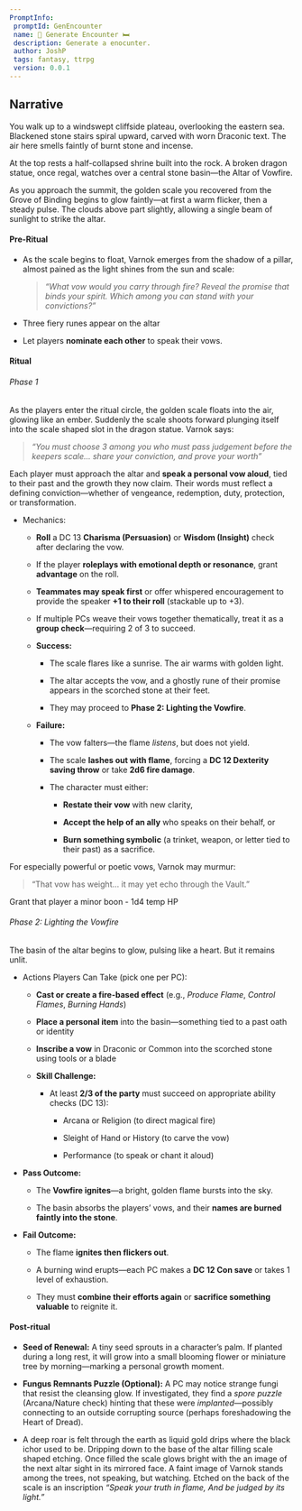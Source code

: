 ```yaml
---
PromptInfo:
 promptId: GenEncounter
 name: 🍻 Generate Encounter 🛏️
 description: Generate a enocunter. 
 author: JoshP
 tags: fantasy, ttrpg
 version: 0.0.1
---
```


## Narrative
You walk up to a windswept cliffside plateau, overlooking the eastern sea. Blackened stone stairs spiral upward, carved with worn Draconic text. The air here smells faintly of burnt stone and incense.

At the top rests a half-collapsed shrine built into the rock. A broken dragon statue, once regal, watches over a central stone basin—the Altar of Vowfire.

As you approach the summit, the golden scale you recovered from the Grove of Binding begins to glow faintly—at first a warm flicker, then a steady pulse. The clouds above part slightly, allowing a single beam of sunlight to strike the altar.

#### Pre-Ritual
- As the scale begins to float, Varnok emerges from the shadow of a pillar, almost pained as the light shines from the sun and scale:
    
    > _“What vow would you carry through fire?  Reveal the promise that binds your spirit. Which among you can stand with your convictions?”_
    
- Three fiery runes appear on the altar
- Let players **nominate each other** to speak their vows. 

#### Ritual

###### Phase 1
As the players enter the ritual circle, the golden scale floats into the air, glowing like an ember. Suddenly the scale shoots forward plunging itself into the scale shaped slot in the dragon statue. Varnok says:

> _“You must choose 3 among you who must pass judgement before the keepers scale... share your conviction, and prove your worth”_

Each player must approach the altar and **speak a personal vow aloud**, tied to their past and the growth they now claim. Their words must reflect a defining conviction—whether of vengeance, redemption, duty, protection, or transformation.

- Mechanics:

	- **Roll** a DC 13 **Charisma (Persuasion)** or **Wisdom (Insight)** check after declaring the vow.
    
	- If the player **roleplays with emotional depth or resonance**, grant **advantage** on the roll.
    
	- **Teammates may speak first** or offer whispered encouragement to provide the speaker **+1 to their roll** (stackable up to +3).
    
	- If multiple PCs weave their vows together thematically, treat it as a **group check**—requiring 2 of 3 to succeed.

	- **Success:**

		- The scale flares like a sunrise. The air warms with golden light.
    
		- The altar accepts the vow, and a ghostly rune of their promise appears in the scorched stone at their feet.
    
		- They may proceed to **Phase 2: Lighting the Vowfire**.
    


	- **Failure:**

		- The vow falters—the flame _listens_, but does not yield.
    
		- The scale **lashes out with flame**, forcing a **DC 12 Dexterity saving throw** or take **2d6 fire damage**.
    
		- The character must either:
    
		    - **Restate their vow** with new clarity,
        
		    - **Accept the help of an ally** who speaks on their behalf, or
        
		    - **Burn something symbolic** (a trinket, weapon, or letter tied to their past) as a sacrifice.

For especially powerful or poetic vows, Varnok may murmur:

> “That vow has weight… it may yet echo through the Vault.”

Grant that player a minor boon - 1d4 temp HP

###### Phase 2: Lighting the Vowfire

The basin of the altar begins to glow, pulsing like a heart. But it remains unlit.

- Actions Players Can Take (pick one per PC):

	-  **Cast or create a fire-based effect** (e.g., _Produce Flame_, _Control Flames_, _Burning Hands_)
    
	- **Place a personal item** into the basin—something tied to a past oath or identity
    
	- **Inscribe a vow** in Draconic or Common into the scorched stone using tools or a blade
    

	- **Skill Challenge:**

		- At least **2/3 of the party** must succeed on appropriate ability checks (DC 13):
    
		    - Arcana or Religion (to direct magical fire)
        
		    - Sleight of Hand or History (to carve the vow)
        
		    - Performance (to speak or chant it aloud)
        

- **Pass Outcome:**

	- The **Vowfire ignites**—a bright, golden flame bursts into the sky.
    
	- The basin absorbs the players’ vows, and their **names are burned faintly into the stone**.
    

- **Fail Outcome:**

	- The flame **ignites then flickers out**.
    
	- A burning wind erupts—each PC makes a **DC 12 Con save** or takes 1 level of exhaustion.
    
	- They must **combine their efforts again** or **sacrifice something valuable** to reignite it.


#### Post-ritual
- **Seed of Renewal:** A tiny seed sprouts in a character’s palm. If planted during a long rest, it will grow into a small blooming flower or miniature tree by morning—marking a personal growth moment.
    
- **Fungus Remnants Puzzle (Optional):** A PC may notice strange fungi that resist the cleansing glow. If investigated, they find a _spore puzzle_ (Arcana/Nature check) hinting that these were _implanted_—possibly connecting to an outside corrupting source (perhaps foreshadowing the Heart of Dread).
- A deep roar is felt through the earth as liquid gold drips where the black ichor used to be. Dripping down to the base of the altar filling scale shaped etching. Once filled the scale glows bright with the an image of the next altar sight in its mirrored face. A faint image of Varnok stands among the trees, not speaking, but watching. Etched on the back of the scale is an inscription _“Speak your truth in flame,  And be judged by its light.”_
